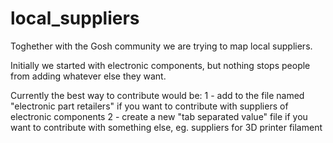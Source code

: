 # local_suppliers
Toghether with the Gosh community we are trying to map local suppliers.

Initially we started with electronic components, but nothing stops people from adding whatever else they want. 

Currently the best way to contribute would be:
1 - add to the file named "electronic part retailers" if you want to contribute with suppliers of electronic components
2 - create a new "tab separated value" file if you want to contribute with something else, eg. suppliers for 3D printer filament


